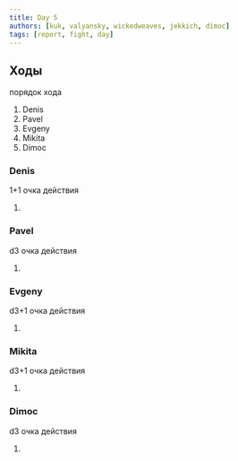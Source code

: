 ```yaml
---
title: Day 5
authors: [kuk, valyansky, wickedweaves, jekkich, dimoc]
tags: [report, fight, day]
---
```


## Ходы

порядок хода

1. Denis
1. Pavel
1. Evgeny
1. Mikita
1. Dimoc

### Denis

1+1 очка действия

1. 

### Pavel

d3 очка действия

1. 

### Evgeny

d3+1 очка действия

1. 

### Mikita

d3+1 очка действия

1. 

### Dimoc

d3 очка действия

1. 